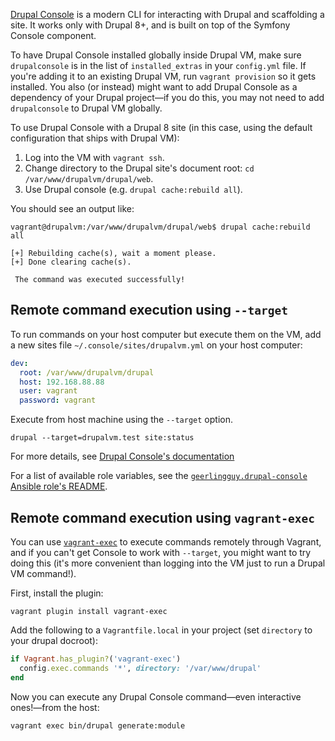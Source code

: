[Drupal Console](https://drupalconsole.com/) is a modern CLI for interacting with Drupal and scaffolding a site. It works only with Drupal 8+, and is built on top of the Symfony Console component.

To have Drupal Console installed globally inside Drupal VM, make sure `drupalconsole` is in the list of `installed_extras` in your `config.yml` file. If you're adding it to an existing Drupal VM, run `vagrant provision` so it gets installed. You also (or instead) might want to add Drupal Console as a dependency of your Drupal project—if you do this, you may not need to add `drupalconsole` to Drupal VM globally.

To use Drupal Console with a Drupal 8 site (in this case, using the default configuration that ships with Drupal VM):

  1. Log into the VM with `vagrant ssh`.
  2. Change directory to the Drupal site's document root: `cd /var/www/drupalvm/drupal/web`.
  3. Use Drupal console (e.g. `drupal cache:rebuild all`).

You should see an output like:

```
vagrant@drupalvm:/var/www/drupalvm/drupal/web$ drupal cache:rebuild all

[+] Rebuilding cache(s), wait a moment please.
[+] Done clearing cache(s).

 The command was executed successfully!
```

## Remote command execution using `--target`

To run commands on your host computer but execute them on the VM, add a new sites file `~/.console/sites/drupalvm.yml` on your host computer:

```yaml
dev:
  root: /var/www/drupalvm/drupal
  host: 192.168.88.88
  user: vagrant
  password: vagrant
```

Execute from host machine using the `--target` option.

    drupal --target=drupalvm.test site:status

For more details, see [Drupal Console's documentation](https://hechoendrupal.gitbooks.io/drupal-console/content/en/using/how-to-use-drupal-console-in-a-remote-installation.html)

For a list of available role variables, see the [`geerlingguy.drupal-console` Ansible role's README](https://github.com/geerlingguy/ansible-role-drupal-console#readme).

## Remote command execution using `vagrant-exec`

You can use [`vagrant-exec`](https://github.com/p0deje/vagrant-exec) to execute commands remotely through Vagrant, and if you can't get Console to work with `--target`, you might want to try doing this (it's more convenient than logging into the VM just to run a Drupal VM command!).

First, install the plugin:

    vagrant plugin install vagrant-exec

Add the following to a `Vagrantfile.local` in your project (set `directory` to your drupal docroot):

```ruby
if Vagrant.has_plugin?('vagrant-exec')
  config.exec.commands '*', directory: '/var/www/drupal'
end
```

Now you can execute any Drupal Console command—even interactive ones!—from the host:

    vagrant exec bin/drupal generate:module
